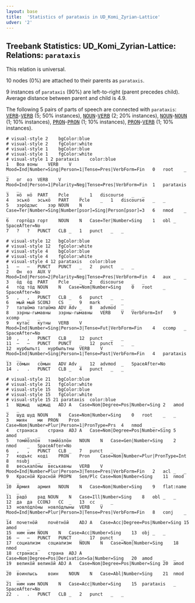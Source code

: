 ```yaml
---
layout: base
title:  'Statistics of parataxis in UD_Komi_Zyrian-Lattice'
udver: '2'
---
```


## Treebank Statistics: UD_Komi_Zyrian-Lattice: Relations: `parataxis`

This relation is universal.

10 nodes (0%) are attached to their parents as `parataxis`.

9 instances of `parataxis` (90%) are left-to-right (parent precedes child).
Average distance between parent and child is 4.9.

The following 5 pairs of parts of speech are connected with `parataxis`: <tt><a href="kpv_lattice-pos-VERB.html">VERB</a></tt>-<tt><a href="kpv_lattice-pos-VERB.html">VERB</a></tt> (5; 50% instances), <tt><a href="kpv_lattice-pos-NOUN.html">NOUN</a></tt>-<tt><a href="kpv_lattice-pos-VERB.html">VERB</a></tt> (2; 20% instances), <tt><a href="kpv_lattice-pos-NOUN.html">NOUN</a></tt>-<tt><a href="kpv_lattice-pos-NOUN.html">NOUN</a></tt> (1; 10% instances), <tt><a href="kpv_lattice-pos-PRON.html">PRON</a></tt>-<tt><a href="kpv_lattice-pos-PRON.html">PRON</a></tt> (1; 10% instances), <tt><a href="kpv_lattice-pos-PRON.html">PRON</a></tt>-<tt><a href="kpv_lattice-pos-VERB.html">VERB</a></tt> (1; 10% instances).


~~~ conllu
# visual-style 2	bgColor:blue
# visual-style 2	fgColor:white
# visual-style 1	bgColor:blue
# visual-style 1	fgColor:white
# visual-style 1 2 parataxis	color:blue
1	Воа	воны	VERB	V	Mood=Ind|Number=Sing|Person=1|Tense=Pres|VerbForm=Fin	0	root	_	_
2	ог	оз	VERB	V	Mood=Ind|Person=1|Polarity=Neg|Tense=Pres|VerbForm=Fin	1	parataxis	_	_
3	нӧ	нӧ	PART	Pcle	_	1	discourse	_	_
4	эськӧ	эськӧ	PART	Pcle	_	1	discourse	_	_
5	зэрӧдзыс	зэр	NOUN	N	Case=Ter|Number=Sing|Number[psor]=Sing|Person[psor]=3	6	nmod	_	_
6	гортӧдз	горт	NOUN	N	Case=Ter|Number=Sing	1	obl	_	SpaceAfter=No
7	?	?	PUNCT	CLB	_	1	punct	_	_

~~~


~~~ conllu
# visual-style 12	bgColor:blue
# visual-style 12	fgColor:white
# visual-style 4	bgColor:blue
# visual-style 4	fgColor:white
# visual-style 4 12 parataxis	color:blue
1	—	—	PUNCT	PUNCT	_	2	punct	_	_
2	Он	оз	AUX	V	Mood=Ind|Person=2|Polarity=Neg|Tense=Pres|VerbForm=Fin	4	aux	_	_
3	ӧд	ӧд	PART	Pcle	_	2	discourse	_	_
4	тӧд	тӧд	NOUN	N	Case=Nom|Number=Sing	0	root	_	SpaceAfter=No
5	,	,	PUNCT	CLB	_	6	punct	_	_
6	мый	мый	SCONJ	CS	_	9	mark	_	_
7	татшӧма	татшӧма	ADV	Adv	_	8	advmod	_	_
8	зэрны-гымавны	зэрны-гымавны	VERB	V	VerbForm=Inf	9	xcomp	_	_
9	кутас	кутны	VERB	V	Mood=Ind|Number=Sing|Person=3|Tense=Fut|VerbForm=Fin	4	ccomp	_	SpaceAfter=No
10	,	,	PUNCT	CLB	_	12	punct	_	_
11	—	—	PUNCT	PUNCT	_	12	punct	_	_
12	нурбыльті	нурбыльтны	VERB	V	Mood=Ind|Number=Sing|Person=1|Tense=Past|VerbForm=Fin	4	parataxis	_	_
13	сӧмын	сӧмын	ADV	Adv	_	12	advmod	_	SpaceAfter=No
14	.	.	PUNCT	CLB	_	4	punct	_	_

~~~


~~~ conllu
# visual-style 21	bgColor:blue
# visual-style 21	fgColor:white
# visual-style 15	bgColor:blue
# visual-style 15	fgColor:white
# visual-style 15 21 parataxis	color:blue
1	Ыджыд	ыджыд	ADJ	A	Case=Nom|Degree=Pos|Number=Sing	2	amod	_	_
2	шуд	шуд	NOUN	N	Case=Nom|Number=Sing	0	root	_	_
3	миян	ми	PRON	Pron	Case=Nom|Number=Plur|Person=1|PronType=Prs	4	nmod	_	_
4	странаса	страна	ADJ	A	Case=Nom|Degree=Pos|Number=Sing	5	amod	_	_
5	томйӧзлӧн	томйӧзлӧн	NOUN	N	Case=Gen|Number=Sing	2	nmod	_	SpaceAfter=No
6	,	,	PUNCT	CLB	_	7	punct	_	_
7	кодъяс	коді	PRON	Pron	Case=Nom|Number=Plur|PronType=Int	8	nsubj	_	_
8	веськалӧны	веськавны	VERB	V	Mood=Ind|Number=Plur|Person=3|Tense=Pres|VerbForm=Fin	2	acl	_	_
9	Краснӧй	Краснӧй	PROPN	Sem/Plc	Case=Nom|Number=Sing	11	nmod	_	_
10	Армия	армия	NOUN	N	Case=Nom|Number=Sing	9	flat:name	_	_
11	радӧ	рад	NOUN	N	Case=Ill|Number=Sing	8	obl	_	_
12	да	да	CCONJ	CC	_	13	cc	_	_
13	новлӧдлӧны	новлӧдлыны	VERB	V	Mood=Ind|Number=Plur|Person=3|Tense=Pres|VerbForm=Fin	8	conj	_	_
14	почетнӧй	почётнӧй	ADJ	A	Case=Acc|Degree=Pos|Number=Sing	15	amod	_	_
15	ним	ним	NOUN	N	Case=Acc|Number=Sing	13	obj	_	_
16	–	–	PUNCT	PUNCT	_	17	punct	_	_
17	социализм	социализм	NOUN	N	Case=Nom|Number=Sing	18	nmod	_	_
18	странаса	страна	ADJ	A	Case=Nom|Degree=Pos|Derivation=Sa|Number=Sing	20	amod	_	_
19	великӧй	великӧй	ADJ	A	Case=Nom|Degree=Pos|Number=Sing	20	amod	_	_
20	воинлысь	воин	NOUN	N	Case=Abl|Number=Sing	21	nmod	_	_
21	ним	ним	NOUN	N	Case=Acc|Number=Sing	15	parataxis	_	SpaceAfter=No
22	.	.	PUNCT	CLB	_	2	punct	_	_

~~~


